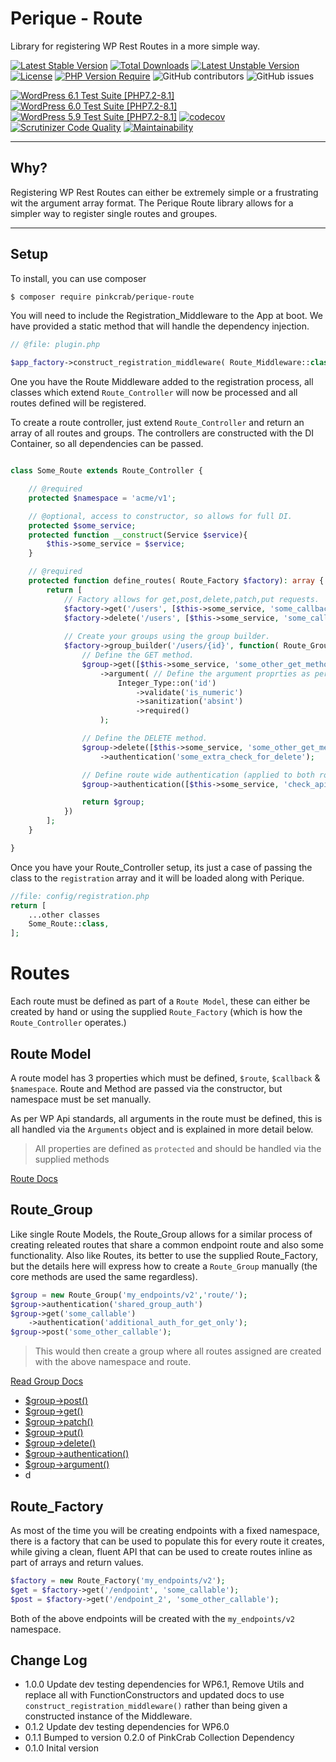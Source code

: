 # Perique - Route

Library for registering WP Rest Routes in a more simple way.

[![Latest Stable Version](http://poser.pugx.org/pinkcrab/perique-route/v)](https://packagist.org/packages/pinkcrab/perique-route) [![Total Downloads](http://poser.pugx.org/pinkcrab/perique-route/downloads)](https://packagist.org/packages/pinkcrab/perique-route) [![Latest Unstable Version](http://poser.pugx.org/pinkcrab/perique-route/v/unstable)](https://packagist.org/packages/pinkcrab/perique-route) [![License](http://poser.pugx.org/pinkcrab/perique-route/license)](https://packagist.org/packages/pinkcrab/perique-route) [![PHP Version Require](http://poser.pugx.org/pinkcrab/perique-route/require/php)](https://packagist.org/packages/pinkcrab/perique-route)
![GitHub contributors](https://img.shields.io/github/contributors/Pink-Crab/Perique-Route?label=Contributors)
![GitHub issues](https://img.shields.io/github/issues-raw/Pink-Crab/Perique-Route)

[![WordPress 6.1 Test Suite [PHP7.2-8.1]](https://github.com/Pink-Crab/Perique-Route/actions/workflows/WP_6_1.yaml/badge.svg)](https://github.com/Pink-Crab/Perique-Route/actions/workflows/WP_6_1.yaml)
[![WordPress 6.0 Test Suite [PHP7.2-8.1]](https://github.com/Pink-Crab/Perique-Route/actions/workflows/WP_6_0.yaml/badge.svg)](https://github.com/Pink-Crab/Perique-Route/actions/workflows/WP_6_0.yaml)
[![WordPress 5.9 Test Suite [PHP7.2-8.1]](https://github.com/Pink-Crab/Perique-Route/actions/workflows/WP_5_9.yaml/badge.svg)](https://github.com/Pink-Crab/Perique-Route/actions/workflows/WP_5_9.yaml)
[![codecov](https://codecov.io/gh/Pink-Crab/Perique-Route/branch/master/graph/badge.svg?token=4yEceIaSFP)](https://codecov.io/gh/Pink-Crab/Perique-Route)
[![Scrutinizer Code Quality](https://scrutinizer-ci.com/g/Pink-Crab/Perique-Route/badges/quality-score.png?b=master)](https://scrutinizer-ci.com/g/Pink-Crab/Perique-Route/?branch=master)
[![Maintainability](https://api.codeclimate.com/v1/badges/28597827c2a7905e11c7/maintainability)](https://codeclimate.com/github/Pink-Crab/Perique-Route/maintainability)


****

## Why? ##

Registering WP Rest Routes can either be extremely simple or a frustrating wit the argument array format. The Perique Route library allows for a simpler way to register single routes and groupes.

****

## Setup ##

To install, you can use composer
```bash
$ composer require pinkcrab/perique-route
```

You will need to include the Registration_Middleware to the App at boot. We have provided a static method that will handle the dependency injection.

```php
// @file: plugin.php

$app_factory->construct_registration_middleware( Route_Middleware::class );
```
One you have the Route Middleware added to the registration process, all classes which extend `Route_Controller` will now be processed and all routes defined will be registered.

To create a route controller, just extend `Route_Controller` and return an array of all routes and groups. The controllers are constructed with the DI Container, so all dependencies can be passed. 

```php

class Some_Route extends Route_Controller {

    // @required
    protected $namespace = 'acme/v1';

    // @optional, access to constructor, so allows for full DI.
    protected $some_service;
    protected function __construct(Service $service){
        $this->some_service = $service;
    }

    // @required
    protected function define_routes( Route_Factory $factory): array {
        return [
            // Factory allows for get,post,delete,patch,put requests.
            $factory->get('/users', [$this->some_service, 'some_callback_index' ]),
            $factory->delete('/users', [$this->some_service, 'some_callback_delete' ]),
            
            // Create your groups using the group builder.
            $factory->group_builder('/users/{id}', function( Route_Group $group) : Route_Group {
                // Define the GET method.
                $group->get([$this->some_service, 'some_other_get_method'])
                    ->argument( // Define the argument proprties as per WP API
                        Integer_Type::on('id')
                            ->validate('is_numeric')
                            ->sanitization('absint')
                            ->required()
                    );

                // Define the DELETE method.
                $group->delete([$this->some_service, 'some_other_get_method'])
                    ->authentication('some_extra_check_for_delete');

                // Define route wide authentication (applied to both routes).
                $group->authentication([$this->some_service, 'check_api_key_in_header']);

                return $group;
            })
        ];
    }

}
```

Once you have your Route_Controller setup, its just a case of passing the class to the `registration` array and it will be loaded along with Perique.

```php
//file: config/registration.php
return [
    ...other classes
    Some_Route::class,
];
```

# Routes

Each route must be defined as part of a `Route Model`, these can either be created by hand or using the supplied `Route_Factory` (which is how the `Route_Controller` operates.)

## Route Model

A route model has 3 properties which must be defined, `$route`, `$callback` & `$namespace`. Route and Method are passed via the constructor, but namespace must be set manually. 

As per WP Api standards, all arguments in the route must be defined, this is all handled via the `Arguments` object and is explained in more detail below.

> All properties are defined as `protected` and should be handled via the supplied methods

[Route Docs](docs/route.md)


## Route_Group

Like single Route Models, the Route_Group allows for a similar process of creating releated routes that share a common endpoint route and also some functionality. Also like Routes, its better to use the supplied Route_Factory, but the details here will express how to create a `Route_Group` manually (the core methods are used the same regardless).

```php
$group = new Route_Group('my_endpoints/v2','route/');
$group->authentication('shared_group_auth')
$group->get('some_callable')
    ->authentication('additional_auth_for_get_only');
$group->post('some_other_callable');
```
> This would then create a group where all routes assigned are created with the above namespace and route.

[Read Group Docs](docs/group.md)
* [$group->post()](docs/group.md#post-http-method)
* [$group->get()](docs/group.md#get-http-method)
* [$group->patch()](docs/group.md#patch-http-method)
* [$group->put()](docs/group.md#put-http-method)
* [$group->delete()](docs/group.md#delete-http-method)
* [$group->authentication()](docs/group.md#authentication)
* [$group->argument()](docs/group.md#argument)
* d

## Route_Factory

As most of the time you will be creating endpoints with a fixed namespace, there is a factory that can be used to populate this for every route it creates, while giving a clean, fluent API that can be used to create routes inline as part of arrays and return values.

```php
$factory = new Route_Factory('my_endpoints/v2');
$get = $factory->get('/endpoint', 'some_callable');
$post = $factory->get('/endpoint_2', 'some_other_callable');
```
Both of the above endpoints will be created with the `my_endpoints/v2` namespace.

## Change Log ##
* 1.0.0 Update dev testing dependencies for WP6.1, Remove Utils and replace all with FunctionConstructors and updated docs to use `construct_registration_middleware()` rather than being given a constructed instance of the Middleware.
* 0.1.2 Update dev testing dependencies for WP6.0
* 0.1.1 Bumped to version 0.2.0 of PinkCrab Collection Dependency
* 0.1.0 Inital version

